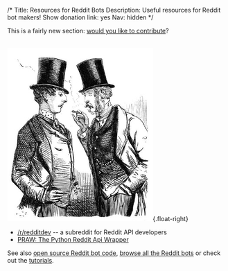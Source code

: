 /*
Title: Resources for Reddit Bots
Description: Useful resources for Reddit bot makers!
Show donation link: yes
Nav: hidden
*/


<div class="note">
  This is a fairly new section: <a href="https://github.com/botwiki/botwiki.org">would you like to contribute</a>?
</div>

<br/>

![Hrmpf!](/content/images/illustrations/taste.jpg){.float-right}

- [/r/redditdev](https://www.reddit.com/r/redditdev) -- a subreddit for Reddit API developers
- [PRAW: The Python Reddit Api Wrapper](https://praw.readthedocs.org/en/stable/index.html)

See also [open source Reddit bot code](/tag/reddit+opensource), [browse all the Reddit bots](/bots/redditbots) or check out the [tutorials](/tutorials/redditbots).